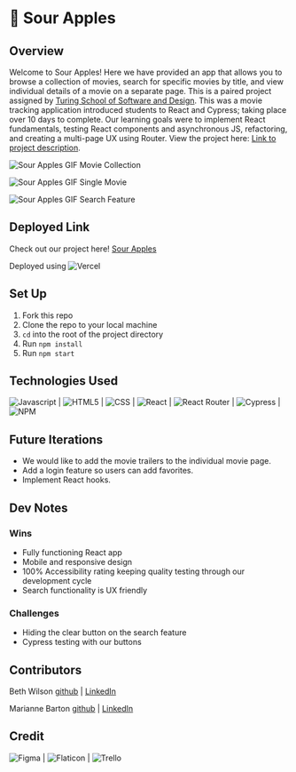 # 🍏 Sour Apples

## Overview
Welcome to Sour Apples! Here we have provided an app that allows you to browse a collection of movies, search for specific movies by title, and view individual details of a movie on a separate page. This is a paired project assigned by [Turing School of Software and Design](https://frontend.turing.edu/). This was a movie tracking application introduced students to React and Cypress; taking place over 10 days to complete. Our learning goals were to implement React fundamentals, testing React components and asynchronous JS, refactoring, and creating a multi-page UX using Router. View the project here: [Link to project description](https://frontend.turing.edu/projects/module-3/rancid-tomatillos-v3.html).

![Sour Apples GIF Movie Collection](https://user-images.githubusercontent.com/102000070/197582469-9ba4f0be-3045-48cf-bc29-e5c7d3c6914c.gif)

![Sour Apples GIF Single Movie](https://user-images.githubusercontent.com/102000070/197582645-3b52fcaf-9fed-46b9-b13c-665e517a5f74.gif)

![Sour Apples GIF Search Feature](https://user-images.githubusercontent.com/102000070/197582798-8881ab31-6168-4a4c-aee1-f242dbdd0863.gif)

## Deployed Link
Check out our project here!
[Sour Apples](https://sour-apples.vercel.app/)

Deployed using ![Vercel](https://img.shields.io/badge/vercel-%23000000.svg?style=for-the-badge&logo=vercel&logoColor=white)

## Set Up
1. Fork this repo
2. Clone the repo to your local machine
3. `cd` into the root of the project directory
4. Run `npm install`
5. Run `npm start`

## Technologies Used
![Javascript](https://img.shields.io/badge/JavaScript-323330?style=for-the-badge&logo=javascript&logoColor=F7DF1E) |
![HTML5](https://img.shields.io/badge/HTML5-E34F26?style=for-the-badge&logo=html5&logoColor=white) |
![CSS](https://img.shields.io/badge/CSS3-1572B6?style=for-the-badge&logo=css3&logoColor=white) |
![React](https://img.shields.io/badge/react-%2320232a.svg?style=for-the-badge&logo=react&logoColor=%2361DAFB) |
![React Router](https://img.shields.io/badge/React_Router-CA4245?style=for-the-badge&logo=react-router&logoColor=white) |
![Cypress](https://img.shields.io/badge/-cypress-%23E5E5E5?style=for-the-badge&logo=cypress&logoColor=058a5e) |
![NPM](https://img.shields.io/badge/NPM-%23000000.svg?style=for-the-badge&logo=npm&logoColor=white)

## Future Iterations
- We would like to add the movie trailers to the individual movie page.
- Add a login feature so users can add favorites.
- Implement React hooks.

## Dev Notes
### Wins
- Fully functioning React app
- Mobile and responsive design
- 100% Accessibility rating keeping quality testing through our development cycle
- Search functionality is UX friendly

### Challenges
- Hiding the clear button on the search feature
- Cypress testing with our buttons

## Contributors
Beth Wilson [github](https://github.com/BethWProjects) | [LinkedIn](https://www.linkedin.com/in/beth-wilson-92594284/)

Marianne Barton [github](https://github.com/mhbarton) | [LinkedIn](https://www.linkedin.com/in/marianne-barton-1307/)

## Credit
![Figma](https://img.shields.io/badge/Figma-F24E1E?style=for-the-badge&logo=figma&logoColor=white) |
![Flaticon](https://img.shields.io/badge/FlatIcon-100000?style=for-the-badge&logo=&logoColor=3EDD44&labelColor=black&color=black) |
![Trello](https://img.shields.io/badge/Trello-0052CC?style=for-the-badge&logo=trello&logoColor=white)
